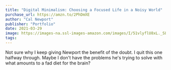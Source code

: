 ```yaml
---
title: "Digital Minimalism: Choosing a Focused Life in a Noisy World"
purchase_url: https://amzn.to/2PhDmXE
author: "Cal Newport"
publisher: "Portfolio"
date: 2021-03-29
image: https://images-na.ssl-images-amazon.com/images/I/51vlyflU8xL._SL75_.jpg
tags:
---
```


Not sure why I keep giving Newport the benefit of the doubt. I quit this one halfway through. Maybe I don't have the problems he's trying to solve with what amounts to a fad diet for the brain?
